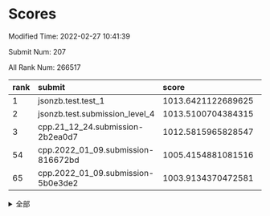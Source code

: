 # Scores

Modified Time: 2022-02-27 10:41:39

Submit Num: 207

All Rank Num: 266517

| rank |               submit               |       score        |       sigma        | pk_num |
| :--- | :--------------------------------- | :----------------- | :----------------- | :----- |
| 1    | jsonzb.test.test_1                 | 1013.6421122689625 | 0.826127849246269  | 5151   |
| 2    | jsonzb.test.submission_level_4     | 1013.5100704384315 | 0.8172911394082046 | 5145   |
| 3    | cpp.21_12_24.submission-2b2ea0d7   | 1012.5815965828547 | 0.7992338998273952 | 5152   |
| 54   | cpp.2022_01_09.submission-816672bd | 1005.4154881081516 | 0.7192691749323722 | 5147   |
| 65   | cpp.2022_01_09.submission-5b0e3de2 | 1003.9134370472581 | 0.7088581731036149 | 5146   |


<details>
<summary>全部</summary>

| rank |                 submit                 |       score        |       sigma        | pk_num |
| :--- | :------------------------------------- | :----------------- | :----------------- | :----- |
| 1    | jsonzb.test.test_1                     | 1013.6421122689625 | 0.826127849246269  | 5151   |
| 2    | jsonzb.test.submission_level_4         | 1013.5100704384315 | 0.8172911394082046 | 5145   |
| 3    | cpp.21_12_24.submission-2b2ea0d7       | 1012.5815965828547 | 0.7992338998273952 | 5152   |
| 4    | gobigger.level_3.submission_level_3_19 | 1012.0736220583431 | 0.7876056748461455 | 5153   |
| 5    | gobigger.level_3.submission_level_3_4  | 1011.7121111927968 | 0.7699383687956204 | 5149   |
| 6    | gobigger.level_3.submission_level_3_44 | 1011.5829972947166 | 0.7761601236091061 | 5152   |
| 7    | gobigger.level_3.submission_level_3_5  | 1011.1061229278218 | 0.7931325554526534 | 5150   |
| 8    | gobigger.level_3.submission_level_3_38 | 1010.8462902700373 | 0.7737478091384195 | 5147   |
| 9    | gobigger.level_3.submission_level_3_8  | 1010.7018656412665 | 0.7645642909195239 | 5147   |
| 10   | gobigger.level_3.submission_level_3_18 | 1010.6648854619552 | 0.74429751261776   | 5151   |
| 11   | gobigger.level_3.submission_level_3_37 | 1010.5563540977572 | 0.7525016377834369 | 5150   |
| 12   | gobigger.level_3.submission_level_3_7  | 1010.5555590430783 | 0.7669936938961737 | 5147   |
| 13   | gobigger.level_3.submission_level_3_46 | 1010.5467075503525 | 0.7875902181738328 | 5150   |
| 14   | gobigger.level_3.submission_level_3_45 | 1010.4623485232396 | 0.7554983534440524 | 5153   |
| 15   | gobigger.level_3.submission_level_3_27 | 1010.405183619672  | 0.7776810203702776 | 5150   |
| 16   | gobigger.level_3.submission_level_3_15 | 1010.3883661855523 | 0.7750612333641205 | 5152   |
| 17   | gobigger.level_3.submission_level_3_35 | 1010.2892311600265 | 0.7896109534391993 | 5155   |
| 18   | gobigger.level_3.submission_level_3_41 | 1010.2575330801808 | 0.7621012817957699 | 5149   |
| 19   | gobigger.level_3.submission_level_3_17 | 1010.1976607679003 | 0.7592320587784083 | 5154   |
| 20   | gobigger.level_3.submission_level_3_29 | 1010.1588685490548 | 0.7694305199495716 | 5147   |
| 21   | gobigger.level_3.submission_level_3_33 | 1010.1436904973839 | 0.7405435866327971 | 5150   |
| 22   | gobigger.level_3.submission_level_3_22 | 1010.0972151272867 | 0.7783133059162175 | 5146   |
| 23   | gobigger.level_3.submission_level_3_24 | 1010.0897315867467 | 0.7603335151109955 | 5151   |
| 24   | gobigger.level_3.submission_level_3_43 | 1010.0751376054933 | 0.7398222328276809 | 5146   |
| 25   | gobigger.level_3.submission_level_3_6  | 1010.0629342149223 | 0.7634670426402246 | 5147   |
| 26   | gobigger.level_3.submission_level_3_36 | 1010.0071961350079 | 0.7495938286989939 | 5148   |
| 27   | gobigger.level_3.submission_level_3_34 | 1009.9784149368202 | 0.7585232399609876 | 5151   |
| 28   | gobigger.level_3.submission_level_3_25 | 1009.9317761662052 | 0.7716825843488024 | 5145   |
| 29   | gobigger.level_3.submission_level_3_42 | 1009.9216490549527 | 0.7537356402459012 | 5147   |
| 30   | gobigger.level_3.submission_level_3_28 | 1009.8530242880424 | 0.7661273732859922 | 5153   |
| 31   | gobigger.level_3.submission_level_3_9  | 1009.8479543236189 | 0.752376457425493  | 5153   |
| 32   | gobigger.level_3.submission_level_3_1  | 1009.8215734395443 | 0.7394803932722324 | 5151   |
| 33   | gobigger.level_3.submission_level_3_31 | 1009.742945183021  | 0.7342716819242192 | 5150   |
| 34   | gobigger.level_3.submission_level_3_32 | 1009.7056283229946 | 0.7590674334850794 | 5152   |
| 35   | gobigger.level_3.submission_level_3_48 | 1009.675351601354  | 0.7532585328826974 | 5151   |
| 36   | gobigger.level_3.submission_level_3_10 | 1009.6501199764602 | 0.7547132599035461 | 5150   |
| 37   | gobigger.level_3.submission_level_3_12 | 1009.6332562092507 | 0.7594786333822253 | 5151   |
| 38   | gobigger.level_3.submission_level_3_23 | 1009.6189015679362 | 0.7316692988546464 | 5150   |
| 39   | gobigger.level_3.submission_level_3_21 | 1009.5998072004586 | 0.7566904110097423 | 5147   |
| 40   | gobigger.level_3.submission_level_3_2  | 1009.5631371305057 | 0.774139874036484  | 5151   |
| 41   | gobigger.level_3.submission_level_3_16 | 1009.5221970066658 | 0.7597245814991277 | 5149   |
| 42   | gobigger.level_3.submission_level_3_39 | 1009.4960152910855 | 0.7580003914821596 | 5150   |
| 43   | gobigger.level_3.submission_level_3_13 | 1009.4193884399681 | 0.7619487756043939 | 5146   |
| 44   | gobigger.level_3.submission_level_3_14 | 1009.4051708590812 | 0.7386826064398777 | 5149   |
| 45   | gobigger.level_3.submission_level_3_3  | 1009.262413508352  | 0.7354218794431525 | 5150   |
| 46   | gobigger.level_3.submission_level_3_0  | 1009.218095968908  | 0.7584928746988064 | 5146   |
| 47   | gobigger.level_3.submission_level_3_26 | 1008.8369761178202 | 0.7592296546367242 | 5151   |
| 48   | gobigger.level_3.submission_level_3_30 | 1008.6667455947148 | 0.7392470619277915 | 5152   |
| 49   | gobigger.level_3.submission_level_3_20 | 1008.6642571038038 | 0.7562010408320503 | 5154   |
| 50   | gobigger.level_3.submission_level_3_49 | 1008.5604132202543 | 0.738341230510142  | 5147   |
| 51   | gobigger.level_3.submission_level_3_47 | 1008.4915238214434 | 0.7219398468391608 | 5147   |
| 52   | gobigger.level_3.submission_level_3_40 | 1007.9631694281868 | 0.7530278264135993 | 5155   |
| 53   | gobigger.level_3.submission_level_3_11 | 1007.8199205326396 | 0.7436965653851881 | 5151   |
| 54   | cpp.2022_01_09.submission-816672bd     | 1005.4154881081516 | 0.7192691749323722 | 5147   |
| 55   | gobigger.level_1.submission_level_1_1  | 1005.1322760471974 | 0.7215224266379555 | 5152   |
| 56   | gobigger.level_1.submission_level_1_5  | 1005.00806697936   | 0.7152526740469007 | 5148   |
| 57   | gobigger.level_1.submission_level_1_14 | 1004.8752499995262 | 0.7188654732260715 | 5149   |
| 58   | gobigger.level_1.submission_level_1_34 | 1004.5435491512345 | 0.7182865799347846 | 5153   |
| 59   | gobigger.level_1.submission_level_1_29 | 1004.3981907073488 | 0.7165585280531728 | 5151   |
| 60   | gobigger.level_1.submission_level_1_42 | 1004.3491398878267 | 0.7150300745851337 | 5147   |
| 61   | gobigger.level_1.submission_level_1_6  | 1004.3441729583983 | 0.7226474334859231 | 5156   |
| 62   | gobigger.level_1.submission_level_1_16 | 1004.0612259752401 | 0.7181614408607692 | 5155   |
| 63   | gobigger.level_1.submission_level_1_47 | 1004.0557700228788 | 0.7172900395460089 | 5145   |
| 64   | gobigger.level_1.submission_level_1_17 | 1003.916655988538  | 0.7248165252059057 | 5151   |
| 65   | cpp.2022_01_09.submission-5b0e3de2     | 1003.9134370472581 | 0.7088581731036149 | 5146   |
| 66   | gobigger.level_1.submission_level_1_2  | 1003.8809381272785 | 0.7267929539716261 | 5149   |
| 67   | gobigger.level_1.submission_level_1_32 | 1003.8104792660015 | 0.7268657974040379 | 5151   |
| 68   | gobigger.level_1.submission_level_1_0  | 1003.8014944420913 | 0.707436435246638  | 5152   |
| 69   | gobigger.level_1.submission_level_1_41 | 1003.7238960159989 | 0.7088416267074091 | 5152   |
| 70   | gobigger.level_1.submission_level_1_40 | 1003.7041211717715 | 0.7208462598205402 | 5149   |
| 71   | gobigger.level_1.submission_level_1_46 | 1003.7030499031855 | 0.7266137746974902 | 5146   |
| 72   | gobigger.level_1.submission_level_1_8  | 1003.6635994348887 | 0.701581159969945  | 5146   |
| 73   | gobigger.level_1.submission_level_1_37 | 1003.6586376267293 | 0.7100467569921268 | 5150   |
| 74   | gobigger.level_1.submission_level_1_13 | 1003.6163701275406 | 0.7175672368104565 | 5148   |
| 75   | gobigger.level_1.submission_level_1_7  | 1003.6143528152326 | 0.7042152717242411 | 5154   |
| 76   | gobigger.level_1.submission_level_1_31 | 1003.532053775076  | 0.7103108327949688 | 5156   |
| 77   | gobigger.level_1.submission_level_1_36 | 1003.511350866361  | 0.7116909072093238 | 5146   |
| 78   | gobigger.level_1.submission_level_1_20 | 1003.4739272002842 | 0.7107887933519974 | 5149   |
| 79   | gobigger.level_1.submission_level_1_19 | 1003.4374425111407 | 0.7197240059360639 | 5152   |
| 80   | gobigger.level_1.submission_level_1_21 | 1003.3921267306846 | 0.7234067991185434 | 5149   |
| 81   | gobigger.level_1.submission_level_1_9  | 1003.3798389154285 | 0.7222195025927648 | 5150   |
| 82   | gobigger.level_1.submission_level_1_4  | 1003.3138583078761 | 0.7169410146547858 | 5153   |
| 83   | gobigger.level_1.submission_level_1_38 | 1003.1025007519786 | 0.7125155565861011 | 5151   |
| 84   | gobigger.level_1.submission_level_1_12 | 1003.0882324353333 | 0.7214303241221143 | 5150   |
| 85   | gobigger.level_1.submission_level_1_11 | 1003.0349299256674 | 0.7144870895188599 | 5152   |
| 86   | gobigger.level_1.submission_level_1_22 | 1003.0343504273782 | 0.7063273077961443 | 5149   |
| 87   | gobigger.level_1.submission_level_1_24 | 1002.9707969722007 | 0.7123396615979373 | 5153   |
| 88   | gobigger.level_1.submission_level_1_48 | 1002.9642019345639 | 0.7077583186287284 | 5150   |
| 89   | gobigger.level_1.submission_level_1_33 | 1002.8567876621349 | 0.7082360621964017 | 5153   |
| 90   | gobigger.level_1.submission_level_1_10 | 1002.8063304738517 | 0.7211453945186234 | 5154   |
| 91   | gobigger.level_1.submission_level_1_43 | 1002.7763647030438 | 0.7142196511629022 | 5148   |
| 92   | gobigger.level_1.submission_level_1_3  | 1002.7723620779717 | 0.7137662432933013 | 5154   |
| 93   | gobigger.level_1.submission_level_1_39 | 1002.7113107208211 | 0.7119958476864365 | 5153   |
| 94   | gobigger.level_1.submission_level_1_25 | 1002.6784726027389 | 0.7221639110020639 | 5150   |
| 95   | gobigger.level_1.submission_level_1_30 | 1002.5831299391117 | 0.7072830435001494 | 5146   |
| 96   | gobigger.level_1.submission_level_1_23 | 1002.5670545988462 | 0.7069945828131248 | 5156   |
| 97   | gobigger.level_1.submission_level_1_35 | 1002.5465346462398 | 0.7151545202764839 | 5150   |
| 98   | gobigger.level_1.submission_level_1_44 | 1002.4261594809732 | 0.7170821441742211 | 5153   |
| 99   | gobigger.level_1.submission_level_1_15 | 1002.3477600618261 | 0.7056619972334498 | 5153   |
| 100  | gobigger.level_1.submission_level_1_18 | 1002.3261081478568 | 0.7011033537081309 | 5156   |
| 101  | gobigger.level_1.submission_level_1_26 | 1002.3167708985478 | 0.7149137116862776 | 5152   |
| 102  | gobigger.level_1.submission_level_1_49 | 1002.1831283164362 | 0.711888199836199  | 5145   |
| 103  | gobigger.level_1.submission_level_1_27 | 1002.0537643009081 | 0.7072061895777356 | 5153   |
| 104  | gobigger.level_1.submission_level_1_28 | 1001.9084614262918 | 0.7037598532008721 | 5149   |
| 105  | gobigger.level_1.submission_level_1_45 | 1001.4281963601461 | 0.7139338255713444 | 5153   |
| 106  | gobigger.random.submission_random_38   | 997.326452096972   | 0.7092604641406451 | 5150   |
| 107  | gobigger.random.submission_random_28   | 997.224884252247   | 0.7103795808247548 | 5153   |
| 108  | gobigger.random.submission_random_17   | 996.8103973968945  | 0.7087501324155532 | 5153   |
| 109  | gobigger.random.submission_random_47   | 996.6661606611199  | 0.7060958578808587 | 5154   |
| 110  | gobigger.random.submission_random_7    | 996.6658603276475  | 0.7130346812138122 | 5144   |
| 111  | gobigger.random.submission_random_0    | 996.662183529603   | 0.7082004460967298 | 5146   |
| 112  | gobigger.random.submission_random_26   | 996.6411964470401  | 0.7093714628037175 | 5148   |
| 113  | gobigger.random.submission_random_48   | 996.6226973392675  | 0.693594749181527  | 5154   |
| 114  | gobigger.random.submission_random_36   | 996.6106741802319  | 0.7206891545233779 | 5148   |
| 115  | gobigger.random.submission_random_22   | 996.5811439343545  | 0.7173071077006509 | 5151   |
| 116  | gobigger.random.submission_random_15   | 996.4422044815143  | 0.7096521660914008 | 5147   |
| 117  | gobigger.random.submission_random_32   | 996.38039772595    | 0.7269304075709693 | 5154   |
| 118  | gobigger.random.submission_random_23   | 996.3353445134106  | 0.7220777810758325 | 5148   |
| 119  | gobigger.random.submission_random_35   | 996.2835840615475  | 0.6953604476215393 | 5155   |
| 120  | gobigger.random.submission_random_33   | 996.2510034562308  | 0.7221123308794958 | 5149   |
| 121  | gobigger.random.submission_random_4    | 996.250698722383   | 0.7027457127461623 | 5152   |
| 122  | gobigger.random.submission_random_14   | 996.1901698203418  | 0.7159479213492222 | 5151   |
| 123  | gobigger.random.submission_random_46   | 996.1863057479449  | 0.7096122137101785 | 5153   |
| 124  | gobigger.random.submission_random_5    | 996.1678273130705  | 0.7208297330481318 | 5154   |
| 125  | gobigger.random.submission_random_37   | 996.0874897077146  | 0.6964503953254574 | 5152   |
| 126  | gobigger.random.submission_random_18   | 996.0412808801709  | 0.7099939874509732 | 5146   |
| 127  | gobigger.random.submission_random_10   | 995.9101958771902  | 0.7127115913563151 | 5151   |
| 128  | gobigger.random.submission_random_27   | 995.9045672963014  | 0.7100551861151062 | 5153   |
| 129  | gobigger.random.submission_random_16   | 995.9045155577504  | 0.7141964352011861 | 5153   |
| 130  | gobigger.random.submission_random_3    | 995.8384332308541  | 0.7090785789171911 | 5149   |
| 131  | gobigger.random.submission_random_49   | 995.809459225905   | 0.6990367590674494 | 5148   |
| 132  | gobigger.random.submission_random_13   | 995.8017330583448  | 0.7061543418532282 | 5152   |
| 133  | gobigger.random.submission_random_2    | 995.7811238203776  | 0.7164819697840286 | 5149   |
| 134  | gobigger.random.submission_random_6    | 995.7730343080235  | 0.7033152945878139 | 5155   |
| 135  | gobigger.random.submission_random_43   | 995.7377315261157  | 0.7250954878375662 | 5149   |
| 136  | gobigger.random.submission_random_19   | 995.6794031065448  | 0.7142330639558564 | 5147   |
| 137  | gobigger.random.submission_random_12   | 995.6365457185275  | 0.7083822464104003 | 5150   |
| 138  | gobigger.random.submission_random_34   | 995.6141138073334  | 0.7014740397904358 | 5150   |
| 139  | gobigger.random.submission_random_21   | 995.5756394101312  | 0.7063477745638511 | 5147   |
| 140  | gobigger.random.submission_random_41   | 995.5348585934137  | 0.7291316144399415 | 5149   |
| 141  | gobigger.random.submission_random_30   | 995.534294163724   | 0.7214786179380723 | 5149   |
| 142  | gobigger.random.submission_random_20   | 995.5275814438396  | 0.7141290049361343 | 5153   |
| 143  | gobigger.random.submission_random_1    | 995.5008859588883  | 0.7090385650315247 | 5151   |
| 144  | gobigger.random.submission_random_42   | 995.4571343601316  | 0.7258826694515156 | 5149   |
| 145  | gobigger.random.submission_random_9    | 995.4168404301989  | 0.7055000841836099 | 5146   |
| 146  | gobigger.random.submission_random_24   | 995.3967686329305  | 0.7084448840912657 | 5154   |
| 147  | gobigger.random.submission_random_39   | 995.2630844150561  | 0.7093955903715284 | 5150   |
| 148  | gobigger.random.submission_random_11   | 995.2274265238907  | 0.7100231741823392 | 5149   |
| 149  | gobigger.random.submission_random_45   | 995.2103848872172  | 0.7212294032135551 | 5150   |
| 150  | gobigger.random.submission_random_8    | 995.1459056407914  | 0.7212116983332805 | 5148   |
| 151  | gobigger.random.submission_random_29   | 995.0915296809079  | 0.7065066429376977 | 5148   |
| 152  | gobigger.random.submission_random_31   | 994.954918151054   | 0.6988006571041225 | 5148   |
| 153  | gobigger.random.submission_random_40   | 994.8878534776402  | 0.7263749032202722 | 5151   |
| 154  | gobigger.random.submission_random_25   | 994.8753817718773  | 0.7159126870825053 | 5148   |
| 155  | gobigger.random.submission_random_44   | 994.7152804024813  | 0.710676976000993  | 5150   |
| 156  | gobigger.level_2.submission_level_2_39 | 994.175947599398   | 0.7468735733113983 | 5153   |
| 157  | gobigger.level_2.submission_level_2_42 | 993.7981305567662  | 0.7400896383571415 | 5149   |
| 158  | gobigger.level_2.submission_level_2_46 | 993.7812291000255  | 0.7258700876083396 | 5150   |
| 159  | gobigger.level_2.submission_level_2_30 | 993.6659346704788  | 0.7151762778374334 | 5145   |
| 160  | gobigger.level_2.submission_level_2_13 | 993.3790639702328  | 0.7370678253034759 | 5147   |
| 161  | gobigger.level_2.submission_level_2_19 | 993.3717028113806  | 0.7325625668458419 | 5152   |
| 162  | gobigger.level_2.submission_level_2_12 | 993.2713289151395  | 0.7344709490362326 | 5148   |
| 163  | gobigger.level_2.submission_level_2_34 | 993.0581665385428  | 0.758432050750463  | 5145   |
| 164  | gobigger.level_2.submission_level_2_29 | 993.0561933660632  | 0.7513508385204954 | 5147   |
| 165  | gobigger.level_2.submission_level_2_44 | 993.0188069341642  | 0.7310933351538599 | 5147   |
| 166  | gobigger.level_2.submission_level_2_1  | 992.9147677335507  | 0.7332726758740087 | 5150   |
| 167  | gobigger.level_2.submission_level_2_24 | 992.792709359514   | 0.7260968626823419 | 5150   |
| 168  | gobigger.level_2.submission_level_2_32 | 992.737718231732   | 0.7264727897307682 | 5149   |
| 169  | gobigger.level_2.submission_level_2_28 | 992.6766239445177  | 0.7408644789348684 | 5144   |
| 170  | gobigger.level_2.submission_level_2_21 | 992.6569883915431  | 0.7293029808873963 | 5150   |
| 171  | gobigger.level_2.submission_level_2_4  | 992.5890462668093  | 0.7367724131325737 | 5149   |
| 172  | gobigger.level_2.submission_level_2_20 | 992.5708171735125  | 0.7484461623173608 | 5150   |
| 173  | gobigger.level_2.submission_level_2_37 | 992.50131321318    | 0.7551424026105332 | 5152   |
| 174  | gobigger.level_2.submission_level_2_27 | 992.3950708490361  | 0.7335569103883419 | 5147   |
| 175  | gobigger.level_2.submission_level_2_38 | 992.3796917480406  | 0.7459512667321525 | 5150   |
| 176  | gobigger.level_2.submission_level_2_41 | 992.3728205380963  | 0.7501646056293142 | 5150   |
| 177  | gobigger.level_2.submission_level_2_9  | 992.3449246987416  | 0.7461055454728699 | 5148   |
| 178  | gobigger.level_2.submission_level_2_43 | 992.3004000720424  | 0.7419065383916488 | 5150   |
| 179  | gobigger.level_2.submission_level_2_45 | 992.2831247017124  | 0.7412800812310425 | 5150   |
| 180  | gobigger.level_2.submission_level_2_0  | 992.1494849810726  | 0.7389046160884424 | 5151   |
| 181  | gobigger.level_2.submission_level_2_14 | 992.1082738232425  | 0.7338306814901534 | 5153   |
| 182  | gobigger.level_2.submission_level_2_23 | 992.0906274366387  | 0.7605282541520975 | 5151   |
| 183  | gobigger.level_2.submission_level_2_48 | 992.085744454443   | 0.7564841068770556 | 5153   |
| 184  | gobigger.level_2.submission_level_2_2  | 991.9356155111554  | 0.7337477975986668 | 5150   |
| 185  | gobigger.level_2.submission_level_2_26 | 991.8982696347855  | 0.7441968499541225 | 5148   |
| 186  | gobigger.level_2.submission_level_2_40 | 991.8760545565983  | 0.7325230278494294 | 5150   |
| 187  | gobigger.level_2.submission_level_2_25 | 991.8567647607799  | 0.7361983677047553 | 5151   |
| 188  | gobigger.level_2.submission_level_2_15 | 991.8324106919544  | 0.7376916081433567 | 5148   |
| 189  | gobigger.level_2.submission_level_2_35 | 991.8232508010246  | 0.734121200230349  | 5151   |
| 190  | gobigger.level_2.submission_level_2_36 | 991.7933112365657  | 0.7589682474929123 | 5152   |
| 191  | gobigger.level_2.submission_level_2_49 | 991.6889747595307  | 0.7440425370218208 | 5153   |
| 192  | gobigger.level_2.submission_level_2_47 | 991.6748020086794  | 0.7554963006022991 | 5146   |
| 193  | gobigger.level_2.submission_level_2_3  | 991.6260669837774  | 0.7481086298460515 | 5153   |
| 194  | gobigger.level_2.submission_level_2_7  | 991.4938098271263  | 0.7441695343320531 | 5151   |
| 195  | gobigger.level_2.submission_level_2_5  | 991.4659298011753  | 0.7541903759423108 | 5151   |
| 196  | gobigger.level_2.submission_level_2_17 | 991.3772981081089  | 0.7533135950615507 | 5152   |
| 197  | gobigger.level_2.submission_level_2_10 | 991.3558169502052  | 0.7724711881175713 | 5154   |
| 198  | gobigger.level_2.submission_level_2_16 | 991.2140154081685  | 0.7660948663601799 | 5148   |
| 199  | gobigger.level_2.submission_level_2_11 | 991.153463580503   | 0.7412920156717288 | 5150   |
| 200  | gobigger.level_2.submission_level_2_18 | 991.0366982306649  | 0.759007553459389  | 5149   |
| 201  | gobigger.level_2.submission_level_2_6  | 990.9368869721983  | 0.7669705281652962 | 5148   |
| 202  | gobigger.level_2.submission_level_2_8  | 990.7683179808282  | 0.7756760833428319 | 5151   |
| 203  | gobigger.level_2.submission_level_2_22 | 990.6720644565379  | 0.7558190427448774 | 5151   |
| 204  | gobigger.level_2.submission_level_2_33 | 990.6074372159476  | 0.7541826033915043 | 5151   |
| 205  | gobigger.level_2.submission_level_2_31 | 990.3001547310977  | 0.7583752682495455 | 5150   |
| 206  | gobigger.none.submission_none_0        | 978.036155336899   | 1.2867770388560027 | 5150   |
| 207  | gobigger.none.submission_none_1        | 976.1031293546363  | 1.478718290868635  | 5149   |

</details>